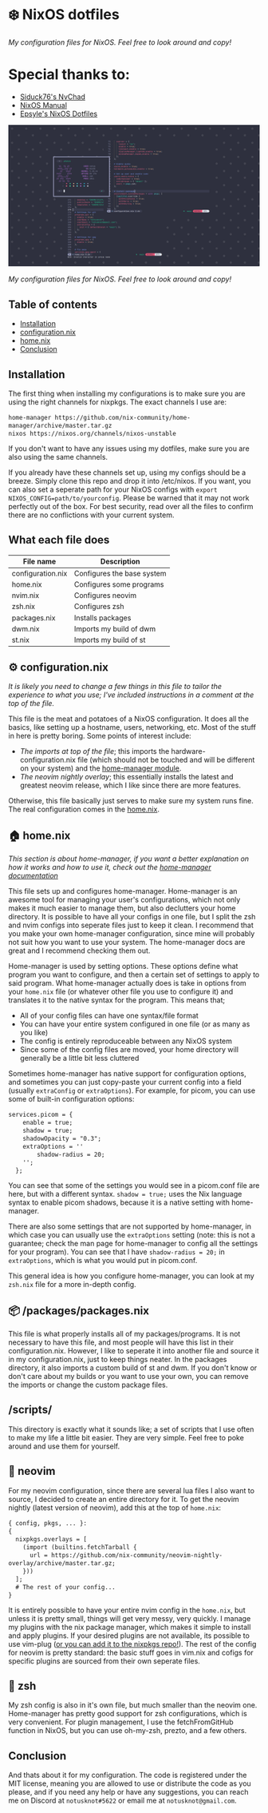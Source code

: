 # ❄️ NixOS dotfiles

*My configuration files for NixOS. Feel free to look around and copy!* 

# Special thanks to:
- [Siduck76's NvChad](https://github.com/siduck76/nvchad/)
- [NixOS Manual](https://nixos.org/manual/nixos/stable/)
- [Epsyle's NixOS Dotfiles](https://github.com/epsyle/snowflake/)

![Screenshot of my desktop](screenshot.png)

*My configuration files for NixOS. Feel free to look around and copy!* 

## Table of contents

- [Installation](#installation)
- [configuration.nix](#configuration.nix)
- [home.nix](#home.nix)
- [Conclusion](#conclusion)

## Installation

The first thing when installing my configurations is to make sure you are using the right channels for nixpkgs. 
The exact channels I use are: 
```
home-manager https://github.com/nix-community/home-manager/archive/master.tar.gz
nixos https://nixos.org/channels/nixos-unstable
```

If you don't want to have any issues using my dotfiles, make sure you are also using the same channels.

If you already have these channels set up, using my configs should be a breeze. Simply clone this repo and drop it into /etc/nixos. 
If you want, you can also set a seperate path for your NixOS configs with `export NIXOS_CONFIG=path/to/yourconfig`. 
Please be warned that it may not work perfectly out of the box. For best security, read over all the files to confirm there are no conflictions with your current system. 

## What each file does
| File name   | Description |
| ---------------- | ----------- |
| configuration.nix | Configures the base system |
| home.nix         | Configures some programs   |
| nvim.nix         | Configures neovim          | 
| zsh.nix          | Configures zsh             |
| packages.nix     | Installs packages          |
| dwm.nix          | Imports my build of dwm    |
| st.nix           | Imports my build of st     |

## ⚙️ configuration.nix
*It is likely you need to change a few things in this file to tailor the experience to what you use; I've included instructions in a comment at the top of the file.*

This file is the meat and potatoes of a NixOS configuration. It does all the basics, like setting up a hostname, users, networking, etc. Most of the stuff in here is pretty boring. Some points of interest include: 
- *The imports at top of the file*; this imports the hardware-configuration.nix file (which should not be touched and will be different on your system) and the [home-manager module](https://nixos.wiki/wiki/Home_Manager).
- *The neovim nightly overlay*; this essentially installs the latest and greatest neovim release, which I like since there are more features. 

Otherwise, this file basically just serves to make sure my system runs fine. The real configuration comes in the [home.nix](#home.nix).
## 🏠 home.nix

*This section is about home-manager, if you want a better explanation on how it works and how to use it, check out the [home-manager documentation](https://github.com/nix-community/home-manager#usage)*



This file sets up and configures home-manager. Home-manager is an awesome tool for managing your user's configurations, which not only makes it much easier to manage them, but also declutters your home directory. It is possible to have all your configs in one file, but I split the zsh and nvim configs into seperate files just to keep it clean.
I recommend that you make your own home-manager configuration, since mine will probably not suit how you want to use your system. The home-manager docs are great and I recommend checking them out.

Home-manager is used by setting options. These options define what program you want to configure, and then a certain set of settings to apply to said program. What home-manager actually does is take in options from your `home.nix` file (or whatever other file you use to configure it) and translates it to the native syntax for the program. This means that;
- All of your config files can have one syntax/file format
- You can have your entire system configured in one file (or as many as you like)
- The config is entirely reproduceable between any NixOS system
- Since some of the config files are moved, your home directory will generally be a little bit less cluttered

Sometimes home-manager has native support for configuration options, and sometimes you can just copy-paste your current config into a field (usually `extraConfig` or `extraOptions`). For example, for picom, you can use some of built-in configuration options: 
```  
services.picom = {
    enable = true;
    shadow = true;
    shadowOpacity = "0.3";
    extraOptions = ''
        shadow-radius = 20;
    '';
  };
  ```
  You can see that some of the settings you would see in a picom.conf file are here, but with a different syntax. `shadow = true;` uses the Nix language syntax to enable picom shadows, because it is a native setting with home-manager. 
  
  There are also some settings that are not supported by home-manager, in which case you can usually use the `extraOptions` setting (note: this is not a guarantee; check the man page for home-manager to config all the settings for your program). You can see that I have `shadow-radius = 20;` in `extraOptions`, which is what you would put in picom.conf.
  
  This general idea is how you configure home-manager, you can look at my `zsh.nix` file for a more in-depth config. 

## 📦 /packages/packages.nix

This file is what properly installs all of my packages/programs. It is not necessary to have this file, and most people will have this list in their configuration.nix. However, I like to seperate it into another file and source it in my configuration.nix, just to keep things neater. In the packages directory, it also imports a custom build of st and dwm. If you don't know or don't care about my builds or you want to use your own, you can remove the imports or change the custom package files.

## /scripts/
This directory is exactly what it sounds like; a set of scripts that I use often to make my life a little bit easier. They are very simple. Feel free to poke around and use them for yourself.

## 📝 neovim 

For my neovim configuration, since there are several lua files I also want to source, I decided to create an entire directory for it. To get the neovim nightly (latest version of neovim), add this at the top of `home.nix`: 
```
{ config, pkgs, ... }:
{
  nixpkgs.overlays = [
    (import (builtins.fetchTarball {
      url = https://github.com/nix-community/neovim-nightly-overlay/archive/master.tar.gz;
    }))
  ];
  # The rest of your config...
}
```
It is entirely possible to have your entire nvim config in the `home.nix`, but unless it is pretty small, things will get very messy, very quickly. I manage my plugins with the nix package manager, which makes it simple to install and apply plugins. If your desired plugins are not available, its possible to use vim-plug ([or you can add it to the nixpkgs repo!](https://github.com/NixOS/nixpkgs/blob/master/doc/languages-frameworks/vim.section.md)). The rest of the config for neovim is pretty standard: the basic stuff goes in vim.nix and cofigs for specific plugins are sourced from their own seperate files.

## 🐚 zsh

My zsh config is also in it's own file, but much smaller than the neovim one. Home-manager has pretty good support for zsh configurations, which is very convenient. For plugin management, I use the fetchFromGitHub function in NixOS, but you can use oh-my-zsh, prezto, and a few others.

## Conclusion
And thats about it for my configuration. The code is registered under the MIT license, meaning you are allowed to use or distribute the code as you please, and if you need any help or have any suggestions, you can reach me on Discord at `notusknot#5622` or email me at `notusknot@gmail.com`.
